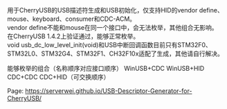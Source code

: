 用于CherryUSB的USB描述符生成和USB初始化，仅支持HID的vendor define、mouse、keyboard、consumer和CDC-ACM。<br>
vendor define不能和mouse在同一个接口中，会无法枚举，其他组合无影响。<br>
在CherryUSB 1.4.2上验证通过，能够正常枚举。<br>
void usb_dc_low_level_init(void)和USB中断回调函数目前只有STM32F0、STM32L0、STM32G4、STM32F1、CH32F10x适配了生成，其他请自行解决。<br>

能够枚举的组合（名称顺序对应接口顺序）
WinUSB+CDC
WinUSB+HID
CDC+CDC
CDC+HID（可交换顺序）

Page: https://serverwei.github.io/USB-Descriptor-Generator-for-CherryUSB/
